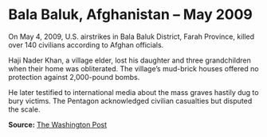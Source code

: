 # Bala Baluk, Afghanistan – May 2009

On May 4, 2009, U.S. airstrikes in Bala Baluk District, Farah Province, killed over 140 civilians according to Afghan officials.

Haji Nader Khan, a village elder, lost his daughter and three grandchildren when their home was obliterated. The village’s mud-brick houses offered no protection against 2,000-pound bombs.

He later testified to international media about the mass graves hastily dug to bury victims. The Pentagon acknowledged civilian casualties but disputed the scale.

**Source:** [The Washington Post](https://www.washingtonpost.com/wp-dyn/content/article/2009/05/08/AR2009050803969.html)